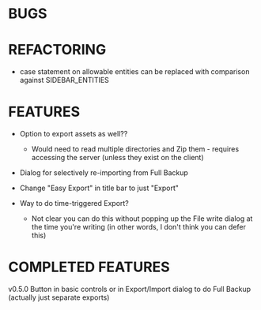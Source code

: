 # BUGS


# REFACTORING
- case statement on allowable entities can be replaced with comparison against SIDEBAR_ENTITIES

# FEATURES
- Option to export assets as well??
    - Would need to read multiple directories and Zip them - requires accessing the server (unless they exist on the client)

- Dialog for selectively re-importing from Full Backup
- Change "Easy Export" in title bar to just "Export"

- Way to do time-triggered Export? 
    - Not clear you can do this without popping up the File write dialog at the time you're writing (in other words, I don't think you can defer this)

# COMPLETED FEATURES
v0.5.0 Button in basic controls or in Export/Import dialog to do Full Backup (actually just separate exports)
